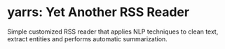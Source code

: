 # yarrs: Yet Another RSS Reader

Simple customized RSS reader that applies NLP techniques to clean text, extract entities and performs automatic summarization.
